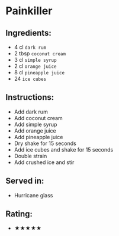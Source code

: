 # Painkiller

## Ingredients:
- 4 cl `dark rum`
- 2 tbsp `coconut cream`
- 3 cl `simple syrup`
- 2 cl `orange juice`
- 8 cl `pineapple juice`
- 24 `ice cubes`

## Instructions:
- Add dark rum
- Add coconut cream
- Add simple syrup
- Add orange juice
- Add pineapple juice
- Dry shake for 15 seconds
- Add ice cubes and shake for 15 seconds
- Double strain
- Add crushed ice and stir

## Served in:
- Hurricane glass

## Rating:
- ★★★★★